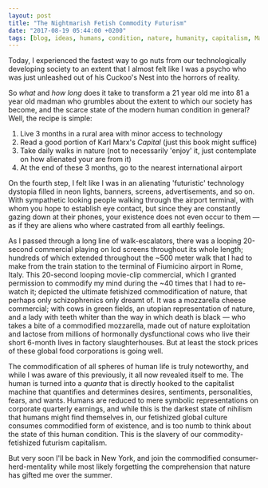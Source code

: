 ```yaml
---
layout: post
title: "The Nightmarish Fetish Commodity Futurism"
date: "2017-08-19 05:44:00 +0200"
tags: [blog, ideas, humans, condition, nature, humanity, capitalism, Marx]
---
```


Today, I experienced the fastest way to go nuts from our technologically developing society to an extent that I almost felt like I was a psycho who was just unleashed out of his Cuckoo's Nest into the horrors of reality.

So *what* and *how long* does it take to transform a 21 year old me into 81 a year old madman who grumbles about the extent to which our society has become, and the scarce state of the modern human condition in general? Well, the recipe is simple:

1. Live 3 months in a rural area with minor access to technology
2. Read a good portion of Karl Marx's *Capital* (just this book might suffice)
3. Take daily walks in nature (not to necessarily 'enjoy' it, just contemplate on how alienated your are from it)
4. At the end of these 3 months, go to the nearest international airport

On the fourth step, I felt like I was in an alienating 'futuristic' technology dystopia filled in neon lights, banners, screens, advertisements, and so on. With sympathetic looking people walking through the airport terminal, with whom you hope to establish eye contact, but since they are constantly gazing down at their phones, your existence does not even occur to them — as if they are aliens who where castrated from all earthly feelings.

As I passed through a long line of walk-escalators, there was a looping 20-second commercial playing on lcd screens throughout its whole length; hundreds of which extended throughout the ~500 meter walk that I had to make from the train station to the terminal of Fiumicino airport in Rome, Italy. This 20-second looping movie-clip commercial, which I granted permission to commodify my mind during the ~40 times that I had to re-watch it; depicted the ultimate fetishized commodification of nature, that perhaps only schizophrenics only dreamt of. It was a mozzarella cheese commercial; with cows in green fields, an utopian representation of nature, and a lady with teeth whiter than the way in which death is black — who takes a bite of a commodified mozzarella, made out of nature exploitation and lactose from millions of hormonally dysfunctional cows who live their short 6-month lives in factory slaughterhouses. But at least the stock prices of these global food corporations is going well.

The commodification of all spheres of human life is truly noteworthy, and while I was aware of this previously, it all now revealed itself to me. The human is turned into a *quanta* that is directly hooked to the capitalist machine that quantifies and determines desires, sentiments, personalities, fears, and wants. Humans are reduced to mere symbolic representations on corporate quarterly earnings, and while this is the darkest state of nihilism that humans might find themselves in, our fetishized global culture consumes commodified form of existence, and is too numb to think about the state of this human condition. This is the slavery of our commodity-fetishized futurism capitalism.

But very soon I'll be back in New York, and join the commodified consumer-herd-mentality while most likely forgetting the comprehension that nature has gifted me over the summer.
